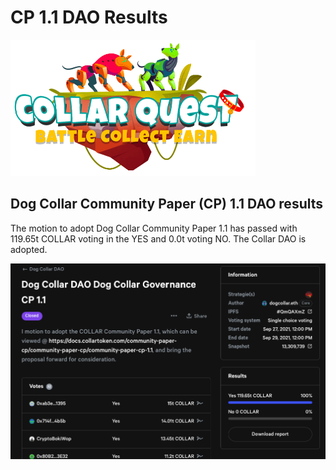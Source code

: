 # CP 1.1 DAO Results

![CollarQuest a Metaverse Play2Earn Ecosystem](../../../.gitbook/assets/CollarQuest-SM.png)

## Dog Collar Community Paper (CP) 1.1 DAO results

The motion to adopt Dog Collar Community Paper 1.1 has passed with 119.65t COLLAR voting in the YES and 0.0t voting NO.  The Collar DAO is adopted.

![Community Paper (CP) 1.1 Results](../../../.gitbook/assets/screen-shot-2021-09-29-at-1.05.47-pm.png)
